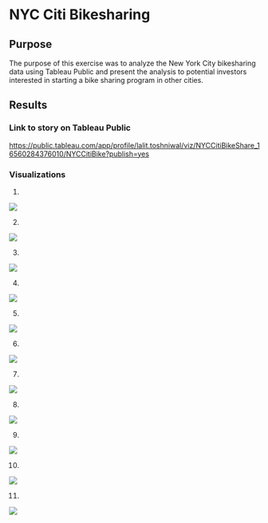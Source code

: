 # NYC Citi Bikesharing

## Purpose
The purpose of this exercise was to analyze the New York City bikesharing data using Tableau Public and present the analysis to potential investors interested in starting a bike sharing program in other cities.

## Results

### Link to story on Tableau Public
https://public.tableau.com/app/profile/lalit.toshniwal/viz/NYCCitiBikeShare_16560284376010/NYCCitiBike?publish=yes

### Visualizations

1. 

<img src="/Resources/age_profile.png" >

2. 

<img src="/Resources/gender_breakdown.png" >

3.

<img src="/Resources/top_ending_locations.png" >

4.

<img src="/Resources/top_starting_locations.png" >

5.

<img src="/Resources/Total_Rides.png" >

6.

<img src="/Resources/trip_duration.png" >

7.

<img src="/Resources/trip_duration_by_gender.png" >

8.

<img src="/Resources/trips_by_weekday_by_gender.png" >

9.

<img src="/Resources/trips_by_weekday_by_gender_for_each_hour.png" >

10.

<img src="/Resources/trips_by_weekday_for_each_hour.png" >

11.

<img src="/Resources/user_type.png" >
